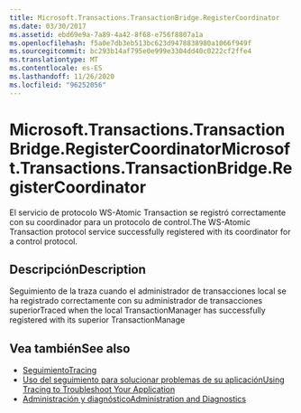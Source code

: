 ```yaml
---
title: Microsoft.Transactions.TransactionBridge.RegisterCoordinator
ms.date: 03/30/2017
ms.assetid: ebd69e9a-7a89-4a42-8f68-e756f8807a1a
ms.openlocfilehash: f5a0e7db3eb513bc623d9478838980a1066f949f
ms.sourcegitcommit: bc293b14af795e0e999e3304dd40c0222cf2ffe4
ms.translationtype: MT
ms.contentlocale: es-ES
ms.lasthandoff: 11/26/2020
ms.locfileid: "96252056"
---
```

# <a name="microsofttransactionstransactionbridgeregistercoordinator"></a><span data-ttu-id="72987-102">Microsoft.Transactions.TransactionBridge.RegisterCoordinator</span><span class="sxs-lookup"><span data-stu-id="72987-102">Microsoft.Transactions.TransactionBridge.RegisterCoordinator</span></span>

<span data-ttu-id="72987-103">El servicio de protocolo WS-Atomic Transaction se registró correctamente con su coordinador para un protocolo de control.</span><span class="sxs-lookup"><span data-stu-id="72987-103">The WS-Atomic Transaction protocol service successfully registered with its coordinator for a control protocol.</span></span>  
  
## <a name="description"></a><span data-ttu-id="72987-104">Descripción</span><span class="sxs-lookup"><span data-stu-id="72987-104">Description</span></span>  

 <span data-ttu-id="72987-105">Seguimiento de la traza cuando el administrador de transacciones local se ha registrado correctamente con su administrador de transacciones superior</span><span class="sxs-lookup"><span data-stu-id="72987-105">Traced when the local TransactionManager has successfully registered with its superior TransactionManage</span></span>  
  
## <a name="see-also"></a><span data-ttu-id="72987-106">Vea también</span><span class="sxs-lookup"><span data-stu-id="72987-106">See also</span></span>

- [<span data-ttu-id="72987-107">Seguimiento</span><span class="sxs-lookup"><span data-stu-id="72987-107">Tracing</span></span>](index.md)
- [<span data-ttu-id="72987-108">Uso del seguimiento para solucionar problemas de su aplicación</span><span class="sxs-lookup"><span data-stu-id="72987-108">Using Tracing to Troubleshoot Your Application</span></span>](using-tracing-to-troubleshoot-your-application.md)
- [<span data-ttu-id="72987-109">Administración y diagnóstico</span><span class="sxs-lookup"><span data-stu-id="72987-109">Administration and Diagnostics</span></span>](../index.md)
